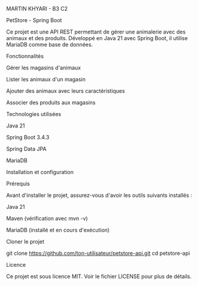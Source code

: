 MARTIN KHYARI - B3 C2

PetStore - Spring Boot

Ce projet est une API REST permettant de gérer une animalerie avec des animaux et des produits.
Développé en Java 21 avec Spring Boot, il utilise MariaDB comme base de données.

Fonctionnalités

Gérer les magasins d'animaux 

Lister les animaux d'un magasin

Ajouter des animaux avec leurs caractéristiques 

 Associer des produits aux magasins

Technologies utilisées

Java 21

Spring Boot 3.4.3

Spring Data JPA

MariaDB


Installation et configuration

Prérequis

Avant d'installer le projet, assurez-vous d'avoir les outils suivants installés :

 Java 21

 Maven (vérification avec mvn -v)

 MariaDB (installé et en cours d'exécution)

Cloner le projet

git clone https://github.com/ton-utilisateur/petstore-api.git
cd petstore-api

 Licence

Ce projet est sous licence MIT. Voir le fichier LICENSE pour plus de détails.

